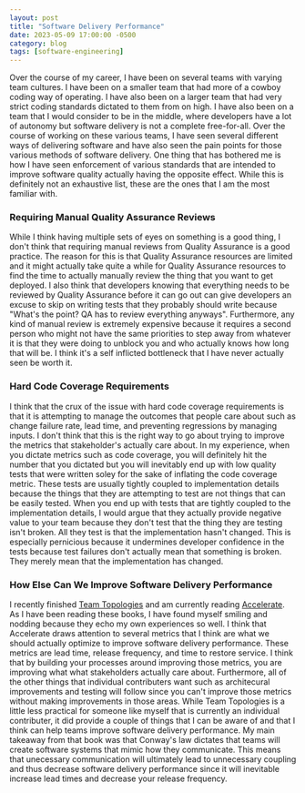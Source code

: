 ```yaml
---
layout: post
title: "Software Delivery Performance"
date: 2023-05-09 17:00:00 -0500
category: blog
tags: [software-engineering]
---
```


Over the course of my career, I have been on several teams with varying team cultures.
I have been on a smaller team that had more of a cowboy coding way of operating. I have
also been on a larger team that had very strict coding standards dictated to them
from on high. I have also been on a team that I would consider to be in the middle,
where developers have a lot of autonomy but software delivery is not a complete
free-for-all. Over the course of working on these various teams, I have seen several
different ways of delivering software and have also seen the pain points for those
various methods of software delivery. One thing that has bothered me is how I have seen
enforcement of various standards that are intended to improve software quality actually
having the opposite effect. While this is definitely not an exhaustive list, these are the
ones that I am the most familiar with.

### Requiring Manual Quality Assurance Reviews
While I think having multiple sets of eyes on something is a good thing, I don't think that
requiring manual reviews from Quality Assurance is a good practice. The reason for
this is that Quality Assurance resources are limited and it might actually take quite a while
for Quality Assurance resources to find the time to actually manually review the thing that
you want to get deployed. I also think that developers knowing that everything needs to be
reviewed by Quality Assurance before it can go out can give developers an excuse to skip on
writing tests that they probably should write because "What's the point? QA has to review
everything anyways". Furthermore, any kind of manual review is extremely expensive because
it requires a second person who might not have the same priorities to step away from whatever
it is that they were doing to unblock you and who actually knows how long that will be.
I think it's a self inflicted bottleneck that I have never actually seen be worth it.

### Hard Code Coverage Requirements
I think that the crux of the issue with hard code coverage requirements is that it is
attempting to manage the outcomes that people care about such as change failure rate,
lead time, and preventing regressions by managing inputs. I don't think that this is the
right way to go about trying to improve the metrics that stakeholder's actually care about.
In my experience, when you dictate metrics such as code coverage, you will definitely hit
the number that you dictated but you will inevitably end up with low quality tests that were
written soley for the sake of inflating the code coverage metric. These tests are usually
tightly coupled to implementation details because the things that they are attempting
to test are not things that can be easily tested. When you end up with tests that are tightly
coupled to the implementation details, I would argue that they actually provide negative value
to your team because they don't test that the thing they are testing isn't broken. All they test
is that the implementation hasn't changed. This is especially pernicious because it
undermines developer confidence in the tests because test failures don't actually mean that
something is broken. They merely mean that the implementation has changed.

### How Else Can We Improve Software Delivery Performance
I recently finished [Team Topologies](https://teamtopologies.com/book) and am currently reading
[Accelerate](https://www.oreilly.com/library/view/accelerate/9781457191435/). As I have been
reading these books, I have found myself smiling and nodding because they echo my own experiences
so well. I think that Accelerate draws attention to several metrics that I think are what we should
actually optimize to improve software delivery performance. These metrics are lead time, release
frequency, and time to restore service. I think that by building your processes around improving
those metrics, you are improving what what stakeholders actually care about. Furthermore, all of the other things
that individual contributers want such as architecural improvements and testing will follow since you can't
improve those metrics without making improvements in those areas. While Team Topologies is a little less
practical for someone like myself that is currently an individual contributer, it did provide a couple of
things that I can be aware of and that I think can help teams improve software delivery performance.
My main takeaway from that book was that Conway's law dictates that teams will create software systems
that mimic how they communicate. This means that unecessary communication will ultimately lead to
unnecessary coupling and thus decrease software delivery performance since it will inevitable increase
lead times and decrease your release frequency.
